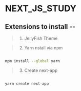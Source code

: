 # NEXT_JS_STUDY

## Extensions to install --

> 1. JellyFish Theme

> 2. Yarn nstall via npm

```sh

npm install --global yarn

```

> 3. Create next-app
```sh

yarn create next-app

```